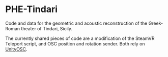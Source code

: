 # PHE-Tindari
Code and data for the geometric and acoustic reconstruction of the Greek-Roman theater of Tindari, Sicily.

The currently shared pieces of code are a modification of the SteamVR Teleport script, and OSC position and rotation sender. Both rely on [UnityOSC](https://github.com/thomasfredericks/UnityOSC).
